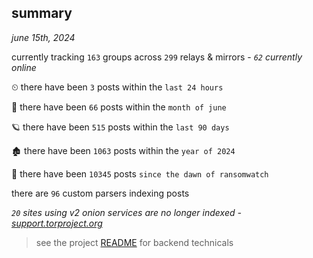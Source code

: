 
## summary
_june 15th, 2024_

currently tracking `163` groups across `299` relays & mirrors - _`62` currently online_

⏲ there have been `3` posts within the `last 24 hours`

🦈 there have been `66` posts within the `month of june`

🪐 there have been `515` posts within the `last 90 days`

🏚 there have been `1063` posts within the `year of 2024`

🦕 there have been `10345` posts `since the dawn of ransomwatch`

there are `96` custom parsers indexing posts

_`20` sites using v2 onion services are no longer indexed - [support.torproject.org](https://support.torproject.org/onionservices/v2-deprecation/)_

> see the project [README](https://github.com/joshhighet/ransomwatch#ransomwatch--) for backend technicals
